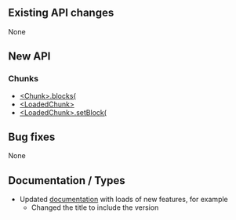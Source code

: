 ## Existing API changes
None

## New API
### Chunks
* [\<Chunk>.blocks{](https://oscarnow.github.io/minecraft-server/unstable/classes/Chunk#blocks)
* [\<LoadedChunk>](https://oscarnow.github.io/minecraft-server/unstable/classes/LoadedChunk)
* [\<LoadedChunk>.setBlock(](https://oscarnow.github.io/minecraft-server/unstable/classes/LoadedChunk#setBlock)

## Bug fixes
None

## Documentation / Types
* Updated [documentation](https://oscarnow.github.io/minecraft-server/unstable/) with loads of new features, for example
  * Changed the title to include the version
